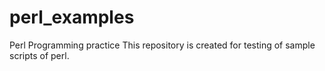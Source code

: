 # perl_examples
Perl Programming practice
This repository is created for testing of sample scripts of perl.
